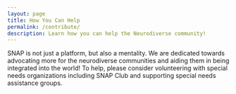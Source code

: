 ```yaml
---
layout: page
title: How You Can Help
permalink: /contribute/
description: Learn how you can help the Neurodiverse community!
---
```

SNAP is not just a platform, but also a mentality. We are dedicated towards advocating more for the neurodiverse communities and aiding them in being integrated into the world! To help, please consider volunteering with special needs organizations including SNAP Club and supporting special needs assistance groups.